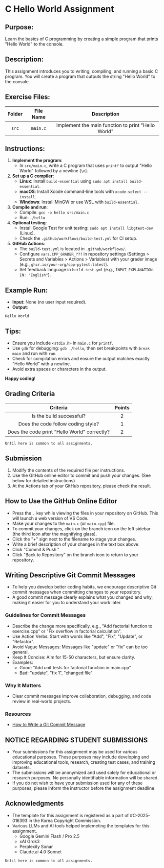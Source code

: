 # C Hello World Assignment

## Purpose:
Learn the basics of C programming by creating a simple program that prints "Hello World" to the console.

## Description:
This assignment introduces you to writing, compiling, and running a basic C program. You will create a program that outputs the string "Hello World" to the console.

## Exercise Files:
| Folder | File Name | Description |
|:------:|:---------:|:-----------:|
| `src`  | `main.c` | Implement the main function to print "Hello World" |

## Instructions:
1. **Implement the program**:
   - In `src/main.c`, write a C program that uses `printf` to output "Hello World" followed by a newline (`\n`).
2. **Set up a C compiler**:
   - **Linux**: Install `build-essential` using `sudo apt install build-essential`.
   - **macOS**: Install Xcode command-line tools with `xcode-select --install`.
   - **Windows**: Install MinGW or use WSL with `build-essential`.
3. **Compile and run**:
   - Compile: `gcc -o hello src/main.c`
   - Run: `./hello`
4. **Optional testing**:
   - Install Google Test for unit testing: `sudo apt install libgtest-dev` (Linux).
   - Check the `.github/workflows/build-test.yml` for CI setup.
5. **GitHub Actions**:
   - The `build-test.yml` is located in `.github/workflows/`.
   - Configure `vars.CPP_GRADER_???` in repository settings (Settings > Secrets and Variables > Actions > Variables) with your grader image (e.g., `ghcr.io/your-org/cpp-pytest:latest`).
   - Set feedback language in `build-test.yml` (e.g., `INPUT_EXPLANATION-IN: "English"`).

## Example Run:
* **Input**: None (no user input required).
* **Output**:
```
Hello World
```

## Tips:
- Ensure you include `<stdio.h>` in `main.c` for `printf`.
- Use `gdb` for debugging: `gdb ./hello`, then set breakpoints with `break main` and run with `run`.
- Check for compilation errors and ensure the output matches exactly "Hello World" with a newline.
- Avoid extra spaces or characters in the output.

**Happy coding!**

## Grading Criteria
| Criteria | Points |
|:--------:|:------:|
| Is the build successful? | 2 |
| Does the code follow coding style? | 1 |
| Does the code print "Hello World" correctly? | 2 |

``Until here is common to all assignments.``

## Submission
1. Modify the contents of the required file per instructions.
2. Use the GitHub online editor to commit and push your changes. (See below for detailed instructions)
3. At the Actions tab of your GitHub repository, please check the result.

## How to Use the GitHub Online Editor
* Press the <kbd>.</kbd> key while viewing the files in your repository on GitHub. This will launch a web version of VS Code.
* Make your changes to the `main.c` (or `main.cpp`) file.
* To commit your changes, click on the branch icon on the left sidebar (the third icon after the magnifying glass).
* Click the "+" sign next to the filename to stage your changes.
* Write a brief description of your changes in the text box above.
* Click "Commit & Push."
* Click "Back to Repository" on the branch icon to return to your repository.

## Writing Descriptive Git Commit Messages
* To help you develop better coding habits, we encourage descriptive Git commit messages when committing changes to your repository.
* A good commit message clearly explains what you changed and why, making it easier for you to understand your work later.

### Guidelines for Commit Messages
* Describe the change more specifically, e.g., "Add factorial function to exercise.cpp" or "Fix overflow in factorial calculation".
* Use Action Verbs: Start with words like "Add", "Fix", "Update", or "Refactor".
* Avoid Vague Messages: Messages like "update" or "fix" can be too general.
* Keep It Concise: Aim for 15-50 characters, but ensure clarity.
* Examples:
  * Good: "Add unit tests for factorial function in main.cpp"
  * Bad: "update", "fix 1", "changed file"

### Why It Matters
* Clear commit messages improve collaboration, debugging, and code review in real-world projects.

### Resources
* [How to Write a Git Commit Message](https://cbea.ms/git-commit/)

## NOTICE REGARDING STUDENT SUBMISSIONS
* Your submissions for this assignment may be used for various educational purposes. These purposes may include developing and improving educational tools, research, creating test cases, and training datasets.
* The submissions will be anonymized and used solely for educational or research purposes. No personally identifiable information will be shared.
* If you do not wish to have your submission used for any of these purposes, please inform the instructor before the assignment deadline.

## Acknowledgments
* The template for this assignment is registered as a part of #C-2025-016393 in the Korea Copyright Commission.
* Various LLMs and AI tools helped implemeting the templates for this assignment.
  * Google Gemini Flash / Pro 2.5
  * xAI Grok3
  * Perplexity Sonar
  * Claude.ai 4.0 Sonnet

``Until here is common to all assignments.``
